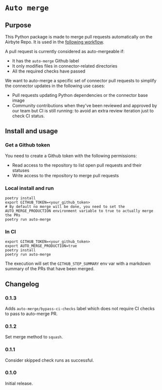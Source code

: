 # `Auto merge`

## Purpose

This Python package is made to merge pull requests automatically on the Airbyte Repo. It is used in
the [following workflow](.github/workflows/auto_merge.yml).

A pull request is currently considered as auto-mergeable if:

- It has the `auto-merge` Github label
- It only modifies files in connector-related directories
- All the required checks have passed

We want to auto-merge a specific set of connector pull requests to simplify the connector updates in
the following use cases:

- Pull requests updating Python dependencies or the connector base image
- Community contributions when they've been reviewed and approved by our team but CI is still
  running: to avoid an extra review iteration just to check CI status.

## Install and usage

### Get a Github token

You need to create a Github token with the following permissions:

- Read access to the repository to list open pull requests and their statuses
- Write access to the repository to merge pull requests

### Local install and run

```
poetry install
export GITHUB_TOKEN=<your_github_token>
# By default no merge will be done, you need to set the AUTO_MERGE_PRODUCTION environment variable to true to actually merge the PRs
poetry run auto-merge
```

### In CI

```
export GITHUB_TOKEN=<your_github_token>
export AUTO_MERGE_PRODUCTION=true
poetry install
poetry run auto-merge
```

The execution will set the `GITHUB_STEP_SUMMARY` env var with a markdown summary of the PRs that
have been merged.

## Changelog

### 0.1.3
Adds `auto-merge/bypass-ci-checks` label which does not require CI checks to pass to auto-merge PR.

### 0.1.2
Set merge method to `squash`.

### 0.1.1
Consider skipped check runs as successful.

### 0.1.0
Initial release.
